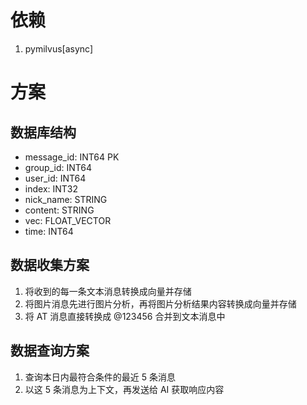 # 依赖

1. pymilvus[async]


# 方案

## 数据库结构

* message_id: INT64 PK
* group_id: INT64
* user_id: INT64
* index: INT32
* nick_name: STRING
* content: STRING
* vec: FLOAT_VECTOR
* time: INT64

## 数据收集方案

1. 将收到的每一条文本消息转换成向量并存储
2. 将图片消息先进行图片分析，再将图片分析结果内容转换成向量并存储
3. 将 AT 消息直接转换成 @123456 合并到文本消息中

## 数据查询方案

1. 查询本日内最符合条件的最近 5 条消息
2. 以这 5 条消息为上下文，再发送给 AI 获取响应内容